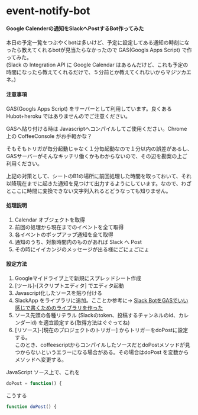 # event-notify-bot

#### Google Calenderの通知をSlackへPostするBot作ってみた

本日の予定一覧をつぶやくbotは多いけど、予定に設定してある通知の時刻になったら教えてくれるbotが見当たらなかったので GAS(Googls Apps Script) で作ってみた。  
(Slack の Integration API に Google Calendar はあるんだけど、これも予定の時間になったら教えてくれるだけで、５分前とか教えてくれないからマジツカエネ。)

#### 注意事項

GAS(Googls Apps Script) をサーバーとして利用しています。良くある Hubot+heroku ではありませんのでご注意ください。

GASへ貼り付ける時は Javascriptへコンパイルしてご使用ください。Chrome 上の CoffeeConsole がお手軽かな？

そもそもトリガが毎分起動じゃなく１分毎起動なので１分以内の誤差があるし、GASサーバーがそんなキッチリ働くかもわからないので、その辺を勘案の上ご利用ください。

上記の対策として、シートのB1の場所に前回処理した時間を取っておいて、それ以降現在までに起きた通知を見つけて出力するようにしています。なので、わざとここに時間に変換できない文字列入れるとどうなっても知りません。

#### 処理説明

1. Calendar オブジェクトを取得
1. 前回の処理から現在までのイベントを全て取得
1. 各イベントのポップアップ通知を全て取得
1. 通知のうち、対象時間内のものがあれば Slack へ Post
1. その時にイイカンジのメッセージが出る様にごにょごにょ

#### 設定方法

1. Googleマイドライブ上で新規にスプレッドシート作成
1. [ツール]-[スクリプトエディタ] でエディタ起動
1. Javascript化したソースを貼り付ける
1. SlackApp をライブラリに追加。こことか参考に-> [Slack BotをGASでいい感じで書くためのライブラリを作った](http://qiita.com/soundTricker/items/43267609a870fc9c7453)
1. ソース先頭の各種リテラル (Slackのtoken、投稿するチャンネルのid、カレンダーid)  を適宜設定する(取得方法はぐぐってね)
1. [リソース]-[現在のプロジェクトのトリガー] からトリガーをdoPostに設定する。  
このとき、coffeescriptからコンパイルしたソースだとdoPostメソッドが見つからないというエラーになる場合がある。その場合はdoPost を変数からメソッドへ変更する。

JavaScript ソース上で、これを
```javascript
doPost = function() {
```
こうする
```javascript
function doPost() {
```
